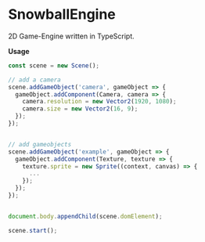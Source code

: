 # SnowballEngine

2D Game-Engine written in TypeScript.



<b>Usage</b>
```TypeScript
const scene = new Scene();

// add a camera
scene.addGameObject('camera', gameObject => {
  gameObject.addComponent(Camera, camera => {
    camera.resolution = new Vector2(1920, 1080);
    camera.size = new Vector2(16, 9);
  });
});


// add gameobjects
scene.addGameObject('example', gameObject => {
  gameObject.addComponent(Texture, texture => {
    texture.sprite = new Sprite((context, canvas) => {
      ...
    });
  });
});


document.body.appendChild(scene.domElement);

scene.start();
```
